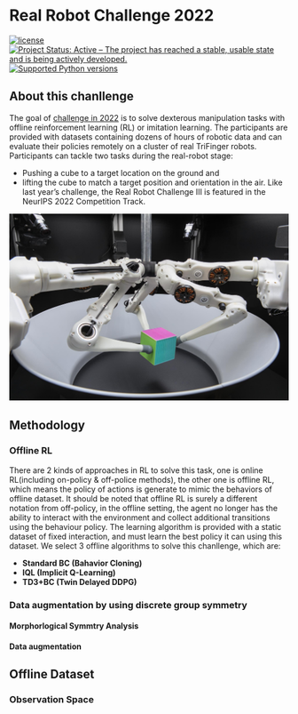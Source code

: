 # Real Robot Challenge 2022 

[![license](https://img.shields.io/badge/license-GPLv2-blue.svg)](https://opensource.org/licenses/GPL-2.0)
[![Project Status: Active – The project has reached a stable, usable state and is being actively developed.](https://www.repostatus.org/badges/latest/active.svg)](https://www.repostatus.org/#active)
[![Supported Python versions](https://img.shields.io/pypi/pyversions/ait-bsc.svg?logo=python&logoColor=FFE873)](https://pypi.org/project/ait-bsc/)

## About this chanllenge
The goal of [challenge in 2022](https://real-robot-challenge.com/) is to solve dexterous manipulation tasks with offline reinforcement learning (RL) or imitation learning. The participants are provided with datasets containing dozens of hours of robotic data and can evaluate their policies remotely on a cluster of real TriFinger robots.
Participants can tackle two tasks during the real-robot stage:
* Pushing a cube to a target location on the ground and
* lifting the cube to match a target position and orientation in the air.
Like last year’s challenge, the Real Robot Challenge III is featured in the NeurIPS 2022 Competition Track.


![trifinger](trifingerpro_with_cube.jpg)

## Methodology 
### Offline RL 
There are 2 kinds of approaches in RL to solve this task, one is online RL(including on-policy & off-police methods), the other one is offline RL, which means the policy of actions is generate to mimic the behaviors of offline dataset. It should be noted that offline RL is surely a different notation from off-policy, in the offline setting, the agent no longer has the ability to interact with the environment and collect additional transitions using the behaviour policy. The learning algorithm is provided with a static dataset of fixed interaction, and must learn the best policy it can using this dataset.
We select 3 offline algorithms to solve this chanllenge, which are:
* **Standard BC (Bahavior Cloning)**
* **IQL (Implicit Q-Learning)**
* **TD3+BC (Twin Delayed DDPG)**
### Data augmentation by using discrete group symmetry

#### Morphorlogical Symmtry Analysis 

#### Data augmentation




## Offline Dataset
### Observation Space 



 
